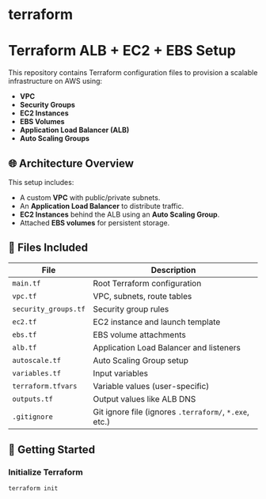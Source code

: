 # terraform
# Terraform ALB + EC2 + EBS Setup

This repository contains Terraform configuration files to provision a scalable infrastructure on AWS using:

- **VPC**
- **Security Groups**
- **EC2 Instances**
- **EBS Volumes**
- **Application Load Balancer (ALB)**
- **Auto Scaling Groups**

## 🌐 Architecture Overview

This setup includes:

- A custom **VPC** with public/private subnets.
- An **Application Load Balancer** to distribute traffic.
- **EC2 Instances** behind the ALB using an **Auto Scaling Group**.
- Attached **EBS volumes** for persistent storage.

## 📁 Files Included

| File | Description |
|------|-------------|
| `main.tf` | Root Terraform configuration |
| `vpc.tf` | VPC, subnets, route tables |
| `security_groups.tf` | Security group rules |
| `ec2.tf` | EC2 instance and launch template |
| `ebs.tf` | EBS volume attachments |
| `alb.tf` | Application Load Balancer and listeners |
| `autoscale.tf` | Auto Scaling Group setup |
| `variables.tf` | Input variables |
| `terraform.tfvars` | Variable values (user-specific) |
| `outputs.tf` | Output values like ALB DNS |
| `.gitignore` | Git ignore file (ignores `.terraform/`, `*.exe`, etc.) |

## 🚀 Getting Started

### Initialize Terraform

```bash
terraform init

